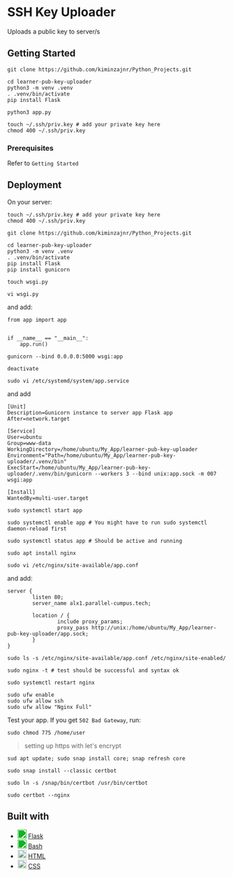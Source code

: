 # SSH Key Uploader

Uploads a public key to server/s

## Getting Started

```
git clone https://github.com/kiminzajnr/Python_Projects.git
```

```
cd learner-pub-key-uploader
python3 -m venv .venv
. .venv/bin/activate
pip install Flask
```

```
python3 app.py
```
```
touch ~/.ssh/priv.key # add your private key here
chmod 400 ~/.ssh/priv.key
```


### Prerequisites

Refer to `Getting Started`


## Deployment

On your server:

```
touch ~/.ssh/priv.key # add your private key here
chmod 400 ~/.ssh/priv.key
```
```
git clone https://github.com/kiminzajnr/Python_Projects.git
```
```
cd learner-pub-key-uploader
python3 -m venv .venv
. .venv/bin/activate
pip install Flask
pip install gunicorn
```
```
touch wsgi.py
```
```
vi wsgi.py
```
and add:
```
from app import app


if __name__ == "__main__":
    app.run()

```
```
gunicorn --bind 0.0.0.0:5000 wsgi:app
```
```
deactivate
```
```
sudo vi /etc/systemd/system/app.service
```
and add
```
[Unit]
Description=Gunicorn instance to server app Flask app
After=network.target

[Service]
User=ubuntu
Group=www-data
WorkingDirectory=/home/ubuntu/My_App/learner-pub-key-uploader
Environment="Path=/home/ubuntu/My_App/learner-pub-key-uploader/.venv/bin"
ExecStart=/home/ubuntu/My_App/learner-pub-key-uploader/.venv/bin/gunicorn --workers 3 --bind unix:app.sock -m 007 wsgi:app

[Install]
WantedBy=multi-user.target
```
```
sudo systemctl start app
```
```
sudo systemctl enable app # You might have to run sudo systemctl daemon-reload first
```
```
sudo systemctl status app # Should be active and running
```
```
sudo apt install nginx
```
```
sudo vi /etc/nginx/site-available/app.conf
```
and add:
```
server {
        listen 80;
        server_name alx1.parallel-cumpus.tech;

        location / {
                include proxy_params;
                proxy_pass http://unix:/home/ubuntu/My_App/learner-pub-key-uploader/app.sock;
        }
}

```
```
sudo ls -s /etc/nginx/site-available/app.conf /etc/nginx/site-enabled/
```
```
sudo nginx -t # test should be successful and syntax ok
```
```
sudo systemctl restart nginx
```
```
sudo ufw enable
sudo ufw allow ssh
sudo ufw allow "Nginx Full"
```
Test your app. If you get `502 Bad Gateway`, run:
```
sudo chmod 775 /home/user
```

> setting up https with let's encrypt
```
sud apt update; sudo snap install core; snap refresh core
```
```
sudo snap install --classic certbot
```
```
sudo ln -s /snap/bin/certbot /usr/bin/certbot
```
```
sudo certbot --nginx
```

## Built with

- <img src="https://img.icons8.com/ios/452/flask.png" alt="Flask" width="20" height="20" style="filter: invert(45%) sepia(100%) saturate(2525%) hue-rotate(88deg) brightness(94%) contrast(91%);"/> [Flask](https://flask.palletsprojects.com/en/3.0.x/)
- <img src="https://img.icons8.com/ios/452/console.png" alt="Bash" width="20" height="20" style="filter: invert(45%) sepia(100%) saturate(2525%) hue-rotate(88deg) brightness(94%) contrast(91%);"/> [Bash](https://www.gnu.org/software/bash/)
- <img src="https://www.w3.org/html/logo/downloads/HTML5_Logo_512.png" alt="HTML" width="20" height="20"/> [HTML](https://developer.mozilla.org/en-US/docs/Web/HTML)
- <img src="https://cdn.iconscout.com/icon/free/png-512/css3-9-1175237.png" alt="CSS" width="20" height="20"/> [CSS](https://developer.mozilla.org/en-US/docs/Web/CSS)
